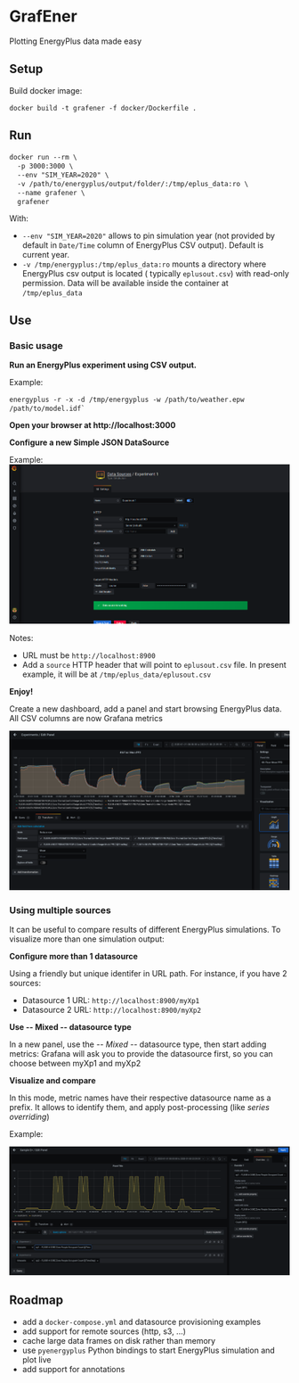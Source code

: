 # GrafEner

Plotting EnergyPlus data made easy

## Setup

Build docker image:

```shell
docker build -t grafener -f docker/Dockerfile .
```

## Run

```shell
docker run --rm \
  -p 3000:3000 \
  --env "SIM_YEAR=2020" \
  -v /path/to/energyplus/output/folder/:/tmp/eplus_data:ro \
  --name grafener \
  grafener
```

With:

- `--env "SIM_YEAR=2020"` allows to pin simulation year (not provided by default in `Date/Time` column of EnergyPlus CSV
  output). Default is current year.
- `-v /tmp/energyplus:/tmp/eplus_data:ro` mounts a directory where EnergyPlus csv output is located (
  typically `eplusout.csv`) with read-only permission. Data will be available inside the container at `/tmp/eplus_data`

## Use

### Basic usage

**Run an EnergyPlus experiment using CSV output.**

Example: 

```shell
energyplus -r -x -d /tmp/energyplus -w /path/to/weather.epw /path/to/model.idf`
```

**Open your browser at http://localhost:3000**

**Configure a new Simple JSON DataSource**

Example: ![datasource configuration](images/ds_config.png?raw=true "Datasource configuration")

Notes:
- URL must be `http://localhost:8900`
- Add a `source` HTTP header that will point to `eplusout.csv` file. In present example, it will be at 
  `/tmp/eplus_data/eplusout.csv`

**Enjoy!**

Create a new dashboard, add a panel and start browsing EnergyPlus data. All CSV columns are now Grafana metrics 

![transform](images/transform.png?raw=true "Transformation")

### Using multiple sources

It can be useful to compare results of different EnergyPlus simulations. To visualize more than one simulation output:

**Configure more than 1 datasource**

Using a friendly but unique identifer in URL path. For instance, if you have 2 sources:

- Datasource 1 URL: `http://localhost:8900/myXp1`
- Datasource 2 URL: `http://localhost:8900/myXp2`

**Use -- Mixed -- datasource type**

In a new panel, use the *-- Mixed --* datasource type, then start adding metrics: Grafana will ask you to provide the 
datasource first, so you can choose between myXp1 and myXp2

**Visualize and compare**

In this mode, metric names have their respective datasource name as a prefix. It allows to identify them, and apply 
post-processing (like _series overriding_)

Example:

![mixed](images/mixed.png?raw=true "Mixed DS")

## Roadmap

- add a `docker-compose.yml` and datasource provisioning examples
- add support for remote sources (http, s3, ...)
- cache large data frames on disk rather than memory
- use `pyenergyplus` Python bindings to start EnergyPlus simulation and plot live
- add support for annotations
